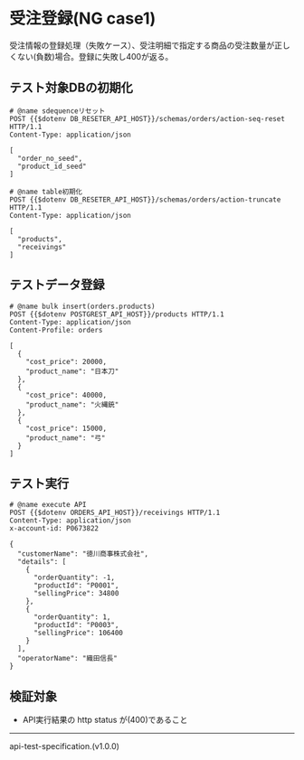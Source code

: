 # 受注登録(NG case1)

受注情報の登録処理（失敗ケース）、受注明細で指定する商品の受注数量が正しくない(負数)場合。登録に失敗し400が返る。

## テスト対象DBの初期化

```http
# @name sdequenceリセット
POST {{$dotenv DB_RESETER_API_HOST}}/schemas/orders/action-seq-reset HTTP/1.1
Content-Type: application/json

[
  "order_no_seed",
  "product_id_seed"
]
```

```http
# @name table初期化
POST {{$dotenv DB_RESETER_API_HOST}}/schemas/orders/action-truncate HTTP/1.1
Content-Type: application/json

[
  "products",
  "receivings"
]
```

## テストデータ登録

```http
# @name bulk insert(orders.products)
POST {{$dotenv POSTGREST_API_HOST}}/products HTTP/1.1
Content-Type: application/json
Content-Profile: orders

[
  {
    "cost_price": 20000,
    "product_name": "日本刀"
  },
  {
    "cost_price": 40000,
    "product_name": "火縄銃"
  },
  {
    "cost_price": 15000,
    "product_name": "弓"
  }
]
```

## テスト実行

```http
# @name execute API
POST {{$dotenv ORDERS_API_HOST}}/receivings HTTP/1.1
Content-Type: application/json
x-account-id: P0673822

{
  "customerName": "徳川商事株式会社",
  "details": [
    {
      "orderQuantity": -1,
      "productId": "P0001",
      "sellingPrice": 34800
    },
    {
      "orderQuantity": 1,
      "productId": "P0003",
      "sellingPrice": 106400
    }
  ],
  "operatorName": "織田信長"
}
```

## 検証対象

- API実行結果の http status が(400)であること
-----
api-test-specification.(v1.0.0)
